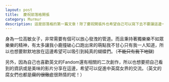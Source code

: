 ```yaml
---
layout: post
title:  慶祝部落格開張
category: Murmur 
description: 這是部落格的第一篇文章！除了慶祝開張外也希望自己可以寫下去不要讓這邊一篇荒蕪啊...
---
```


身為一位高敏女子，非常需要有個可以放心發洩的管道。而且秉持著獨樂樂不如眾樂樂的精神，有太多讓我小鹿撞破心口跑出來的萌點我不甘心只有我一人知道，所以也想要默默地放在這邊希望可以吸引到純真的蝴蝶們。（<strike>不能只有我下地獄</strike>)

另外，因為自己也喜歡英文的Fandom還有相關的二次創作，所以也想要把自己看到的資訊或是美味的影片分享在這邊，希望可以促進中英腐女界的交流。（英文的腐女們也都是<strike>腐的很徹底</strike>很熱情的呢！）